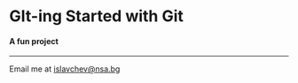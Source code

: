 # GIt-ing Started with Git

#### A fun project

---

Email me at [islavchev@nsa.bg](Mailto:islavchev@nsa.bg)

